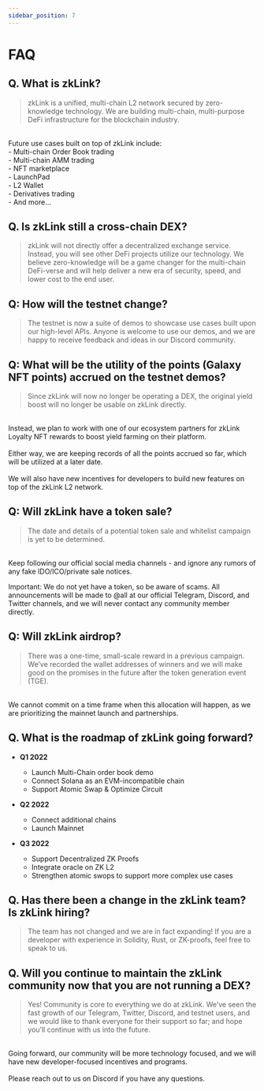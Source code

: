 ```yaml
---
sidebar_position: 7
---
```


# FAQ


## Q. What is zkLink?
>zkLink is a unified, multi-chain L2 network secured by zero-knowledge technology. We are building multi-chain, multi-purpose DeFi infrastructure for the blockchain industry.
<br/>
Future use cases built on top of zkLink include:
<br/>
- Multi-chain Order Book trading
<br/>
- Multi-chain AMM trading
<br/>
- NFT marketplace
<br/>
- LaunchPad
<br/>
- L2 Wallet
<br/>
- Derivatives trading
<br/>
- And more…

## Q. Is zkLink still a cross-chain DEX?
>zkLink will not directly offer a decentralized exchange service. Instead, you will see other DeFi projects utilize our technology. We believe zero-knowledge will be a game changer for the multi-chain DeFi-verse and will help deliver a new era of security, speed, and lower cost to the end user.

## Q: How will the testnet change?
> The testnet is now a suite of demos to showcase use cases built upon our high-level APIs. Anyone is welcome to use our demos, and we are happy to receive feedback and ideas in our Discord community.

## Q: What will be the utility of the points (Galaxy NFT points) accrued on the testnet demos?
>Since zkLink will now no longer be operating a DEX, the original yield boost will no longer be usable on zkLink directly.   
<br/>
Instead, we plan to work with one of our ecosystem partners for zkLink Loyalty NFT rewards to boost yield farming on their platform.  
<br/>
<br/>
Either way, we are keeping records of all the points accrued so far, which will be utilized at a later date.  
<br/>
<br/>
We will also have new incentives for developers to build new features on top of the zkLink L2 network.  
<br/>

## Q: Will zkLink have a token sale?
>The date and details of a potential token sale and whitelist campaign is yet to be determined.
<br/>
Keep following our official social media channels - and ignore any rumors of any fake IDO/ICO/private sale notices.
<br/>

<span className="highlight">Important: We do not yet have a token, so be aware of scams. All announcements will be made to @all at our official Telegram, Discord, and Twitter channels, and we will never contact any community member directly.</span>

## Q: Will zkLink airdrop?
>There was a one-time, small-scale reward in a previous campaign. We’ve recorded the wallet addresses of winners and we will make good on the promises in the future after the token generation event (TGE).
<br/>
We cannot commit on a time frame when this allocation will happen, as we are prioritizing the mainnet launch and partnerships.
<br/>

## Q. What is the roadmap of zkLink going forward?
- **Q1 2022**
  - Launch Multi-Chain order book demo
  - Connect Solana as an EVM-incompatible chain
  - Support Atomic Swap & Optimize Circuit

- **Q2 2022**
  - Connect additional chains
  - Launch Mainnet

- **Q3 2022**
  - Support Decentralized ZK Proofs
  - Integrate oracle on ZK L2
  - Strengthen atomic swops to support more complex use cases

## Q. Has there been a change in the zkLink team? Is zkLink hiring?
> The team has not changed and we are in fact expanding! If you are a developer with experience in Solidity, Rust, or ZK-proofs, feel free to speak to us.

## Q. Will you continue to maintain the zkLink community now that you are not running a DEX?
>Yes! Community is core to everything we do at zkLink. We’ve seen the fast growth of our Telegram, Twitter, Discord, and testnet users, and we would like to thank everyone for their support so far; and hope you’ll continue with us into the future.
<br/>
Going forward, our community will be more technology focused, and we will have new developer-focused incentives and programs.
<br/>
<br/>
Please reach out to us on Discord if you have any questions.
<br/>
